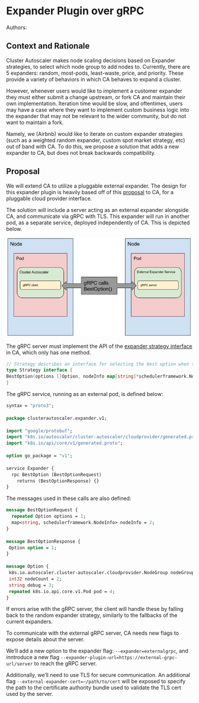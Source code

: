 # Expander Plugin over gRPC

Authors: 

## Context and Rationale

Cluster Autoscaler makes node scaling decisions based on Expander strategies, to select which node group to add nodes to.
Currently, there are 5 expanders: random, most-pods, least-waste, price, and priority. These provide a variety of behaviors in which CA behaves to expand a cluster.

However, whenever users would like to implement a customer expander they must either submit a change upstream, or fork CA and maintain their own implementation.
Iteration time would be slow, and oftentimes, users may have a case where they want to implement custom business logic into the expander that may not be relevant to the wider community, but do not want to maintain a fork.

Namely, we (Airbnb) would like to iterate on custom expander strategies (such as a weighted random expander, custom spot market strategy, etc) out of band with CA.
To do this, we propose a solution that adds a new expander to CA, but does not break backwards compatibility.


## Proposal

We will extend CA to utilize a pluggable external expander. The design for this expander plugin is heavily based off of this [proposal](https://github.com/nholuongut/autoscaler/blob/master/cluster-autoscaler/proposals/plugable-provider-grpc.md) to CA, for a pluggable cloud provider interface.
 
The solution will include a server acting as an external expander alongside CA, and communicate via gRPC with TLS. This expander will run in another pod, as a separate service, deployed independently of CA.
This is depicted below.

![Figure](./images/external-expander-plugin-grpc.jpg)

The gRPC server must implement the API of the [expander strategy interface](https://github.com/nholuongut/autoscaler/blob/master/cluster-autoscaler/expander/expander.go#L50) in CA, which only has one method.


```go
// Strategy describes an interface for selecting the best option when scaling up
type Strategy interface {
BestOption(options []Option, nodeInfo map[string]*schedulerframework.NodeInfo) *Option
}
```

The gRPC service, running as an external pod, is defined below:

```protobuf
syntax = "proto3";

package clusterautoscaler.expander.v1;

import "google/protobuf";
import "k8s.io/autoscaler/cluster-autoscaler/cloudprovider/generated.proto";
import "k8s.io/api/core/v1/generated.proto";

option go_package = "v1";

service Expander {
  rpc BestOption (BestOptionRequest)
    returns (BestOptionResponse) {}
}
```
The messages used in these calls are also defined:
```protobuf
message BestOptionRequest {
  repeated Option options = 1;
  map<string, schedulerframework.NodeInfo> nodeInfo = 2;
}

message BestOptionResponse {
 Option option = 1;
}

message Option {
 k8s.io.autoscaler.cluster-autoscaler.cloudprovider.NodeGroup nodeGroup = 1;
 int32 nodeCount = 2;
 string debug = 3;
 repeated k8s.io.api.core.v1.Pod pod = 4;
}
```

If errors arise with the gRPC server, the client will handle these by falling back to the random expander strategy, similarly to the fallbacks of the current expanders.

To communicate with the external gRPC server, CA needs new flags to expose details about the server.

We’ll add a new option to the expander flag: `--expander=externalgrpc`, and inntroduce a new flag `--expander-plugin-url=https://external-grpc-url/server` to reach the gRPC server.

Additionally, we’ll need to use TLS for secure communication. An additional flag `--external-expander-cert=~/path/to/cert` will be exposed to specify the path to the certificate authority bundle used to validate the TLS cert used by the server.
